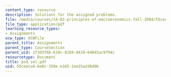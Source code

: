 ```yaml
---
content_type: resource
description: Solutions for the assigned problems.
file: /media/courses/14-02-principles-of-macroeconomics-fall-2004/55ceeca4be0c359ee1652ee25a2d6d0b_ps4_sol.pdf
file_type: application/pdf
learning_resource_types:
- Assignments
ocw_type: OCWFile
parent_title: Assignments
parent_type: CourseSection
parent_uid: 1f3d3f6b-610c-81b9-d418-640d3ac9794c
resourcetype: Document
title: ps4_sol.pdf
uid: 55ceeca4-be0c-359e-e165-2ee25a2d6d0b
---
```

